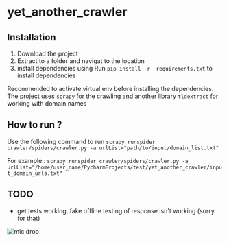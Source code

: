 # yet_another_crawler

## Installation
1. Download the project
2. Extract to a folder and navigat to the location
3. install dependencies using Run `pip install -r  requirements.txt` to install dependencies


Recommended to activate virtual env before installing the dependencies.
The project uses `scrapy` for the crawling and another library `tldextract` for working with domain names


## How to run ?
Use the following command to run
`scrapy runspider crawler/spiders/crawler.py -a urlList="path/to/input/domain_list.txt"`


For example : `scrapy runspider crawler/spiders/crawler.py -a urlList="/home/user_name/PycharmProjects/test/yet_another_crawler/input_domain_urls.txt"`


## TODO
* get tests working, fake offline testing of response isn't working (sorry for that)


![mic drop](mic_drop.gif)

